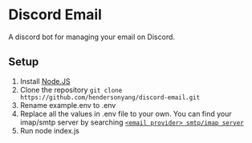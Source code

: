 # Discord Email
A discord bot for managing your email on Discord.

## Setup
1. Install [Node.JS](https://nodejs.org)
2. Clone the repository ```git clone https://github.com/hendersonyang/discord-email.git```
3. Rename example.env to .env
4. Replace all the values in .env file to your own. You can find your imap/smtp server by searching [```<email provider> smtp/imap server```](https://google.com/)
5. Run node index.js
